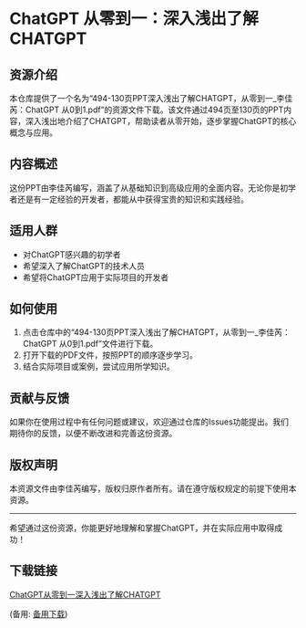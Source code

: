 # ChatGPT 从零到一：深入浅出了解CHATGPT

## 资源介绍

本仓库提供了一个名为“494-130页PPT深入浅出了解CHATGPT，从零到一_李佳芮：ChatGPT 从0到1.pdf”的资源文件下载。该文件通过494页至130页的PPT内容，深入浅出地介绍了CHATGPT，帮助读者从零开始，逐步掌握ChatGPT的核心概念与应用。

## 内容概述

这份PPT由李佳芮编写，涵盖了从基础知识到高级应用的全面内容。无论你是初学者还是有一定经验的开发者，都能从中获得宝贵的知识和实践经验。

## 适用人群

- 对ChatGPT感兴趣的初学者
- 希望深入了解ChatGPT的技术人员
- 希望将ChatGPT应用于实际项目的开发者

## 如何使用

1. 点击仓库中的“494-130页PPT深入浅出了解CHATGPT，从零到一_李佳芮：ChatGPT 从0到1.pdf”文件进行下载。
2. 打开下载的PDF文件，按照PPT的顺序逐步学习。
3. 结合实际项目或案例，尝试应用所学知识。

## 贡献与反馈

如果你在使用过程中有任何问题或建议，欢迎通过仓库的Issues功能提出。我们期待你的反馈，以便不断改进和完善这份资源。

## 版权声明

本资源文件由李佳芮编写，版权归原作者所有。请在遵守版权规定的前提下使用本资源。

---

希望通过这份资源，你能更好地理解和掌握ChatGPT，并在实际应用中取得成功！

## 下载链接
[ChatGPT从零到一深入浅出了解CHATGPT](https://pan.quark.cn/s/717fbf9c0418) 

(备用: [备用下载](https://pan.baidu.com/s/19sxPmod77UybZpchhHRxUw?pwd=1234))
